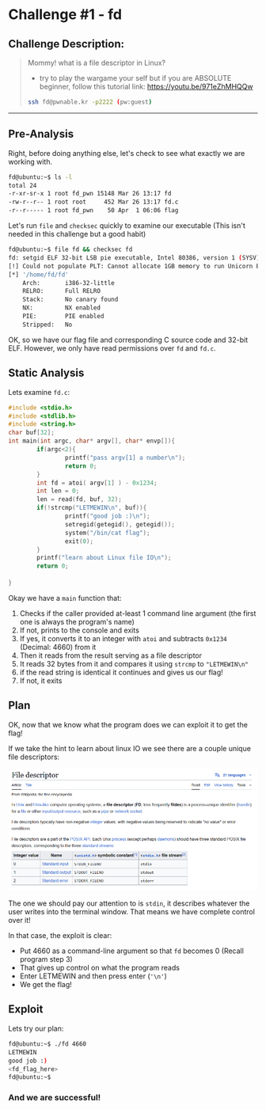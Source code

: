 # Challenge #1 - fd

## Challenge Description:
>
> Mommy! what is a file descriptor in Linux?
>
> * try to play the wargame your self but if you are ABSOLUTE beginner, follow this tutorial link:
> https://youtu.be/971eZhMHQQw
>
> ```bash
> ssh fd@pwnable.kr -p2222 (pw:guest)
> ```

---

## Pre-Analysis
Right, before doing anything else, let's check to see what exactly we are working with.

```bash
fd@ubuntu:~$ ls -l
total 24
-r-xr-sr-x 1 root fd_pwn 15148 Mar 26 13:17 fd
-rw-r--r-- 1 root root     452 Mar 26 13:17 fd.c
-r--r----- 1 root fd_pwn    50 Apr  1 06:06 flag
```

Let's run `file` and `checksec` quickly to examine our executable (This isn't needed in this challenge but a good habit)

```bash
fd@ubuntu:~$ file fd && checksec fd
fd: setgid ELF 32-bit LSB pie executable, Intel 80386, version 1 (SYSV), dynamically linked, interpreter /lib/ld-linux.so.2, BuildID[sha1]=156ca9c174df927ecd7833a27d18d0dd5e413656, for GNU/Linux 3.2.0, not stripped
[!] Could not populate PLT: Cannot allocate 1GB memory to run Unicorn Engine
[*] '/home/fd/fd'
    Arch:       i386-32-little
    RELRO:      Full RELRO
    Stack:      No canary found
    NX:         NX enabled
    PIE:        PIE enabled
    Stripped:   No
```

OK, so we have our flag file and corresponding C source code and 32-bit ELF. However, we only have read permissions over `fd` and `fd.c`.

## Static Analysis
Lets examine `fd.c`:

```C
#include <stdio.h>
#include <stdlib.h>
#include <string.h>
char buf[32];
int main(int argc, char* argv[], char* envp[]){
        if(argc<2){
                printf("pass argv[1] a number\n");
                return 0;
        }
        int fd = atoi( argv[1] ) - 0x1234;
        int len = 0;
        len = read(fd, buf, 32);
        if(!strcmp("LETMEWIN\n", buf)){
                printf("good job :)\n");
                setregid(getegid(), getegid());
                system("/bin/cat flag");
                exit(0);
        }
        printf("learn about Linux file IO\n");
        return 0;

}
```
Okay we have a `main` function that:
1. Checks if the caller provided at-least 1 command line argument (the first one is always the program's name)
2. If not, prints to the console and exits
3. If yes, it converts it to an integer with `atoi` and subtracts `0x1234` (Decimal: 4660) from it
4. Then it reads from the result serving as a file descriptor
5. It reads 32 bytes from it and compares it using `strcmp` to `"LETMEWIN\n"`
6. if the read string is identical it continues and gives us our flag!
7. If not, it exits

## Plan

OK, now that we know what the program does we can exploit it to get the flag!

If we take the hint to learn about linux IO we see there are a couple unique file descriptors:

![Linux File Descriptors](./screenshots/file_descriptors.png)

The one we should pay our attention to is `stdin`, it describes whatever the user writes into the terminal window. That means we have complete control over it!

In that case, the exploit is clear:
- Put 4660 as a command-line argument so that `fd` becomes 0 (Recall program step 3)
- That gives up control on what the program reads
- Enter LETMEWIN and then press enter (`'\n'`)
- We get the flag!

## Exploit

Lets try our plan:

```bash
fd@ubuntu:~$ ./fd 4660
LETMEWIN
good job :)
<fd_flag_here>
fd@ubuntu:~$
```

### And we are successful!
